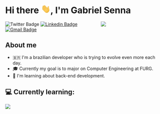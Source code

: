 <!--introducao-->
<h1> Hi there <img src="https://raw.githubusercontent.com/ABSphreak/ABSphreak/master/gifs/Hi.gif" width="30px">, I'm Gabriel Senna </h1>

<img align='right' src='https://user-images.githubusercontent.com/5713670/87202985-820dcb80-c2b6-11ea-9f56-7ec461c497c3.gif' width='200"'>

<!--redes sociais-->
![Twitter Badge](https://img.shields.io/badge/-@gabrielsnndev-1ca0f1?style=flat-square&labelColor=1ca0f1&logo=twitter&logoColor=white&link=https://twitter.com/gabrielsnndev) 
[![Linkedin Badge](https://img.shields.io/badge/-gabrielsenna-blue?style=flat-square&logo=Linkedin&logoColor=white&link=https://www.linkedin.com/in/harshkumarkhatri/)](https://www.linkedin.com/in/gabrielsenna-dev/) 
[![Gmail Badge](https://img.shields.io/badge/-gabriel.senna.dev@gmail.com-c14438?style=flat-square&logo=Gmail&logoColor=white&link=mailto:mailharshkhatri@gmail.com)](mailto:gabriel.senna.dev@gmail.com)

## About me
- 🇧🇷   I'm a brazilian developer who is trying to evolve even more each day.
- 🎓 Currently my goal is to major on Computer Engineering at FURG.
- 🌱 I'm learning about back-end development.

## 💻 Currently learning:
<div>
  <img src="https://img.shields.io/badge/Python-FFD43B?style=for-the-badge&logo=python&logoColor=blue">
</div>

